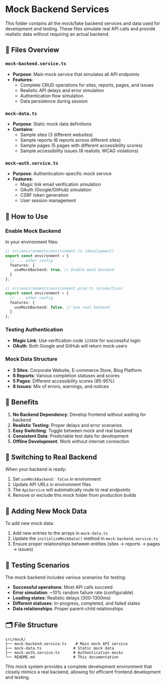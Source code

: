 # Mock Backend Services

This folder contains all the mock/fake backend services and data used for development and testing. These files simulate real API calls and provide realistic data without requiring an actual backend.

## 📁 Files Overview

### `mock-backend.service.ts`
- **Purpose**: Main mock service that simulates all API endpoints
- **Features**: 
  - Complete CRUD operations for sites, reports, pages, and issues
  - Realistic API delays and error simulation
  - Authentication flow simulation
  - Data persistence during session

### `mock-data.ts`
- **Purpose**: Static mock data definitions
- **Contains**:
  - Sample sites (3 different websites)
  - Sample reports (6 reports across different sites)
  - Sample pages (5 pages with different accessibility scores)
  - Sample accessibility issues (8 realistic WCAG violations)

### `mock-auth.service.ts`
- **Purpose**: Authentication-specific mock service
- **Features**:
  - Magic link email verification simulation
  - OAuth (Google/GitHub) simulation
  - CSRF token generation
  - User session management

## 🔧 How to Use

### Enable Mock Backend
In your environment files:

```typescript
// src/environments/environment.ts (development)
export const environment = {
  // ... other config
  features: {
    useMockBackend: true, // Enable mock backend
  }
};

// src/environments/environment.prod.ts (production)
export const environment = {
  // ... other config
  features: {
    useMockBackend: false, // Use real backend
  }
};
```

### Testing Authentication
- **Magic Link**: Use verification code `123456` for successful login
- **OAuth**: Both Google and GitHub will return mock users

### Mock Data Structure
- **3 Sites**: Corporate Website, E-commerce Store, Blog Platform
- **6 Reports**: Various completion statuses and scores
- **5 Pages**: Different accessibility scores (85-95%)
- **8 Issues**: Mix of errors, warnings, and notices

## 🚀 Benefits

1. **No Backend Dependency**: Develop frontend without waiting for backend
2. **Realistic Testing**: Proper delays and error scenarios
3. **Easy Switching**: Toggle between mock and real backend
4. **Consistent Data**: Predictable test data for development
5. **Offline Development**: Work without internet connection

## 🔄 Switching to Real Backend

When your backend is ready:

1. Set `useMockBackend: false` in environment
2. Update API URLs in environment files
3. The `ApiService` will automatically route to real endpoints
4. Remove or exclude this mock folder from production builds

## 📝 Adding New Mock Data

To add new mock data:

1. Add new entries to the arrays in `mock-data.ts`
2. Update the `initializeMockData()` method in `mock-backend.service.ts`
3. Ensure proper relationships between entities (sites → reports → pages → issues)

## 🧪 Testing Scenarios

The mock backend includes various scenarios for testing:

- **Successful operations**: Most API calls succeed
- **Error simulation**: ~10% random failure rate (configurable)
- **Loading states**: Realistic delays (300-1300ms)
- **Different statuses**: In-progress, completed, and failed states
- **Data relationships**: Proper parent-child relationships

## 🗂️ File Structure

```
src/mock/
├── mock-backend.service.ts    # Main mock API service
├── mock-data.ts              # Static mock data
├── mock-auth.service.ts      # Authentication mocks
└── README.md                 # This documentation
```

This mock system provides a complete development environment that closely mimics a real backend, allowing for efficient frontend development and testing.